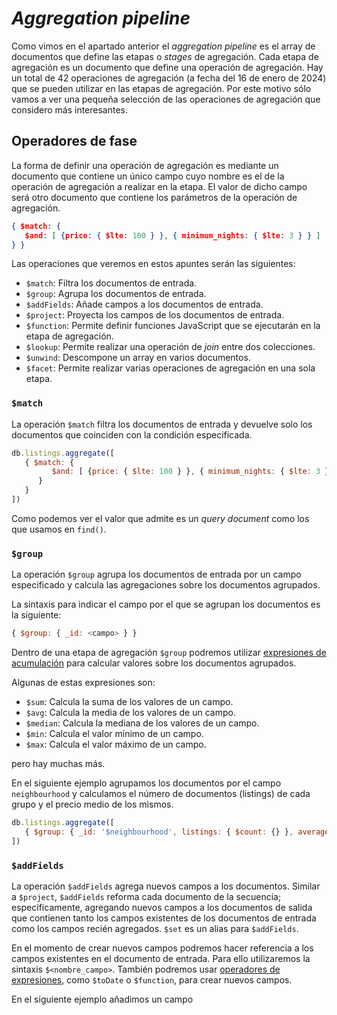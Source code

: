 # *Aggregation pipeline*

Como vimos en el apartado anterior el *aggregation pipeline* es el array de documentos que define las etapas o *stages* de agregación. Cada etapa de agregación es un documento que define una operación de agregación. Hay un total de 42 operaciones de agregación (a fecha del 16 de enero de 2024) que se pueden utilizar en las etapas de agregación. Por este motivo sólo vamos a ver una pequeña selección de las operaciones de agregación que considero más interesantes.

## Operadores de fase

La forma de definir una operación de agregación es mediante un documento que contiene un único campo cuyo nombre es el de la operación de agregación a realizar en la etapa. El valor de dicho campo será otro documento que contiene los parámetros de la operación de agregación.

```json
{ $match: {
   $and: [ {price: { $lte: 100 } }, { minimum_nights: { $lte: 3 } } ]
} }
```

Las operaciones que veremos en estos apuntes serán las siguientes:

* `$match`: Filtra los documentos de entrada.
* `$group`: Agrupa los documentos de entrada.
* `$addFields`: Añade campos a los documentos de entrada.
* `$project`: Proyecta los campos de los documentos de entrada.
* `$function`: Permite definir funciones JavaScript que se ejecutarán en la etapa de agregación.
* `$lookup`: Permite realizar una operación de *join* entre dos colecciones.
* `$unwind`: Descompone un array en varios documentos.
* `$facet`: Permite realizar varias operaciones de agregación en una sola etapa.

### `$match`

La operación `$match` filtra los documentos de entrada y devuelve solo los documentos que coinciden con la condición especificada.

```javascript
db.listings.aggregate([
   { $match: {
         $and: [ {price: { $lte: 100 } }, { minimum_nights: { $lte: 3 } } ]
      } 
   } 
])
```

Como podemos ver el valor que admite es un *query document* como los que usamos en `find()`.

### `$group`

La operación `$group` agrupa los documentos de entrada por un campo especificado y calcula las agregaciones sobre los documentos agrupados.

La sintaxis para indicar el campo por el que se agrupan los documentos es la siguiente:

```javascript
{ $group: { _id: <campo> } }
```

Dentro de una etapa de agregación `$group` podremos utilizar [expresiones de acumulación](https://www.mongodb.com/docs/manual/reference/operator/aggregation/group/#std-label-accumulators-group) para calcular valores sobre los documentos agrupados.

Algunas de estas expresiones son:

* `$sum`: Calcula la suma de los valores de un campo.
* `$avg`: Calcula la media de los valores de un campo.
* `$median`: Calcula la mediana de los valores de un campo.
* `$min`: Calcula el valor mínimo de un campo.
* `$max`: Calcula el valor máximo de un campo.

pero hay muchas más.

En el siguiente ejemplo agrupamos los documentos por el campo `neighbourhood` y calculamos el número de documentos (listings) de cada grupo y el precio medio de los mismos.

```javascript
db.listings.aggregate([
   { $group: { _id: '$neighbourhood', listings: { $count: {} }, average_price: { $avg: '$price' } } }
])
```

### `$addFields`

La operación `$addFields` agrega nuevos campos a los documentos. Similar a `$project`, `$addFields` reforma cada documento de la secuencia; específicamente, agregando nuevos campos a los documentos de salida que contienen tanto los campos existentes de los documentos de entrada como los campos recién agregados. `$set` es un alias para `$addFields`.

En el momento de crear nuevos campos podremos hacer referencia a los campos existentes en el documento de entrada. Para ello utilizaremos la sintaxis `$<nombre_campo>`. También podremos usar [operadores de expresiones](https://www.mongodb.com/docs/manual/reference/operator/aggregation/#std-label-aggregation-expressions), como `$toDate` o `$function`, para crear nuevos campos.

En el siguiente ejemplo añadimos un campo
